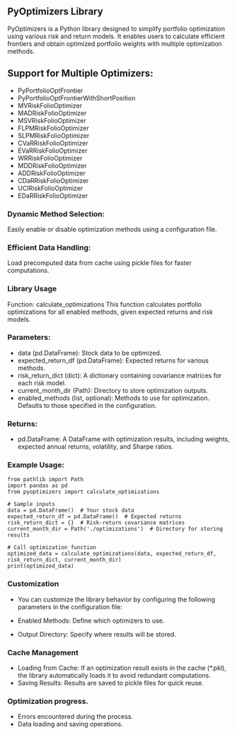 ## PyOptimizers Library
PyOptimizers is a Python library designed to simplify portfolio optimization using various risk and return models. It enables users to calculate efficient frontiers and obtain optimized portfolio weights with multiple optimization methods.

## Support for Multiple Optimizers:
* PyPortfolioOptFrontier
* PyPortfolioOptFrontierWithShortPosition
* MVRiskFolioOptimizer
* MADRiskFolioOptimizer
* MSVRiskFolioOptimizer
* FLPMRiskFolioOptimizer
* SLPMRiskFolioOptimizer
* CVaRRiskFolioOptimizer
* EVaRRiskFolioOptimizer
* WRRiskFolioOptimizer
* MDDRiskFolioOptimizer
* ADDRiskFolioOptimizer
* CDaRRiskFolioOptimizer
* UCIRiskFolioOptimizer
* EDaRRiskFolioOptimizer

###  Dynamic Method Selection: 
Easily enable or disable optimization methods using a configuration file.
### Efficient Data Handling:
Load precomputed data from cache using pickle files for faster computations.

### Library Usage
Function: calculate_optimizations
This function calculates portfolio optimizations for all enabled methods, given expected returns and risk models.

###  Parameters:
* data (pd.DataFrame): Stock data to be optimized.
* expected_return_df (pd.DataFrame): Expected returns for various methods.
* risk_return_dict (dict): A dictionary containing covariance matrices for each risk model.
* current_month_dir (Path): Directory to store optimization outputs.
* enabled_methods (list, optional): Methods to use for optimization. Defaults to those specified in the configuration.
### Returns:
* pd.DataFrame: A DataFrame with optimization results, including weights, expected annual returns, volatility, and Sharpe ratios.

### Example Usage:
```
from pathlib import Path
import pandas as pd
from pyoptimizers import calculate_optimizations

# Sample inputs
data = pd.DataFrame()  # Your stock data
expected_return_df = pd.DataFrame()  # Expected returns
risk_return_dict = {}  # Risk-return covariance matrices
current_month_dir = Path('./optimizations')  # Directory for storing results

# Call optimization function
optimized_data = calculate_optimizations(data, expected_return_df, risk_return_dict, current_month_dir)
print(optimized_data)
```

### Customization
* You can customize the library behavior by configuring the following parameters in the configuration file:

* Enabled Methods: Define which optimizers to use.
* Output Directory: Specify where results will be stored.

### Cache Management
* Loading from Cache: If an optimization result exists in the cache (*.pkl), the library automatically loads it to avoid redundant computations.
*  Saving Results: Results are saved to pickle files for quick reuse.

### Optimization progress.
* Errors encountered during the process.
* Data loading and saving operations.
